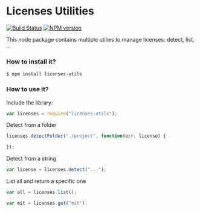 # Licenses Utilities

[![Build Status](https://travis-ci.org/GitbookIO/licenses-utils.png?branch=master)](https://travis-ci.org/GitbookIO/licenses-utils)
[![NPM version](https://badge.fury.io/js/licenses-utils.svg)](http://badge.fury.io/js/licenses-utils)

This node package contains multiple utilies to manage licenses: detect, list, ...

### How to install it?

```
$ npm install licenses-utils
```

### How to use it?

Include the library:

```js
var licenses = require("licenses-utils");
```

Detect from a folder

```js
licenses.detectFolder("./project", function(err, license) {

});
```

Detect from a string

```js
var license = licenses.detect("...");
```

List all and return a specific one

```js
var all = licenses.list();

var mit = licenses.get("mit");
```
